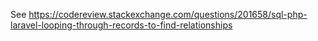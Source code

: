 See https://codereview.stackexchange.com/questions/201658/sql-php-laravel-looping-through-records-to-find-relationships
